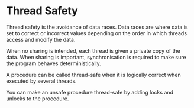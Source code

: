 # Thread Safety
Thread safety is the avoidance of data races. Data races are where data is set to correct or incorrect values depending on the order in which threads access and modify the data.

When no sharing is intended, each thread is given a private copy of the data. When sharing is important, synchronisation is required to make sure the program behaves deterministically.

A procedure can be called thread-safe when it is logically correct when executed by several threads.

You can make an unsafe procedure thread-safe by adding locks and unlocks to the procedure.